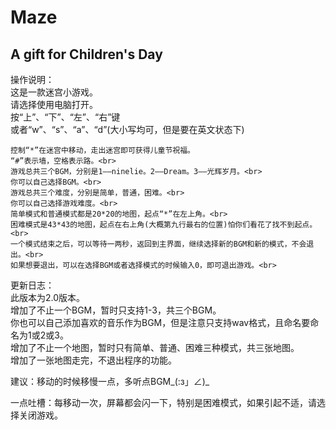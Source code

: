 # Maze  
## A gift for Children's Day  	

操作说明：  
	这是一款迷宫小游戏。  
	请选择使用电脑打开。  
	按“上”、“下”、“左”、“右”键  
	或者“w”、“s”、“a”、“d”(大小写均可，但是要在英文状态下)  

	控制“*”在迷宫中移动，走出迷宫即可获得儿童节祝福。
	“#”表示墙，空格表示路。<br>
	游戏总共三个BGM，分别是1——ninelie。2——Dream。3——光辉岁月。<br>
	你可以自己选择BGM。<br>
	游戏总共三个难度，分别是简单，普通，困难。<br>
	你可以自己选择游戏难度。<br>
	简单模式和普通模式都是20*20的地图，起点“*”在左上角。<br>
	困难模式是43*43的地图，起点在右上角(大概第九行最右的位置)怕你们看花了找不到起点。<br>
	一个模式结束之后，可以等待一两秒，返回到主界面，继续选择新的BGM和新的模式，不会退出。<br>
	如果想要退出，可以在选择BGM或者选择模式的时候输入0，即可退出游戏。<br>
	

更新日志：<br>
	此版本为2.0版本。<br>
	增加了不止一个BGM，暂时只支持1-3，共三个BGM。<br>
	你也可以自己添加喜欢的音乐作为BGM，但是注意只支持wav格式，且命名要命名为1或2或3。<br>
	增加了不止一个地图，暂时只有简单、普通、困难三种模式，共三张地图。<br>
	增加了一张地图走完，不退出程序的功能。<br>


建议：移动的时候移慢一点，多听点BGM_(:з」∠)_<br>


一点吐槽：每移动一次，屏幕都会闪一下，特别是困难模式，如果引起不适，请选择关闭游戏。<br>
